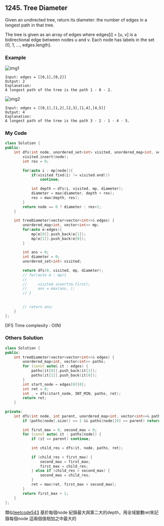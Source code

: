 ## 1245. Tree Diameter

Given an undirected tree, return its diameter: the number of edges in a longest path in that tree.

The tree is given as an array of edges where edges[i] = [u, v] is a bidirectional edge between nodes u and v.  Each node has labels in the set {0, 1, ..., edges.length}.


### Example
![img1](https://assets.leetcode.com/uploads/2019/06/14/1397_example_1.PNG "img1")
```
Input: edges = [[0,1],[0,2]]
Output: 2
Explanation: 
A longest path of the tree is the path 1 - 0 - 2.
```

![img2](https://assets.leetcode.com/uploads/2019/06/14/1397_example_2.PNG "img2")
```
Input: edges = [[0,1],[1,2],[2,3],[1,4],[4,5]]
Output: 4
Explanation: 
A longest path of the tree is the path 3 - 2 - 1 - 4 - 5.
```
### My Code
```c++
class Solution {
public:
    int dfs(int node, unordered_set<int> visited, unordered_map<int, vector<int>>& mp, int& diameter){
        visited.insert(node);
        int res = 0;
        
        for(auto i : mp[node]){
            if(visited.find(i) != visited.end())
                continue;
            
            int depth = dfs(i, visited, mp, diameter);
            diameter = max(diameter, depth + res);
            res = max(depth, res);
        }
        return node == 0 ? diameter : res+1;
    }
    
    int treeDiameter(vector<vector<int>>& edges) {
        unordered_map<int, vector<int>> mp;
        for(auto e:edges){
            mp[e[0]].push_back(e[1]);
            mp[e[1]].push_back(e[0]);
        }
        
        int ans = 0;
        int diameter = 0;
        unordered_set<int> visited;
        
        return dfs(0, visited, mp, diameter);
        // for(auto m : mp){
        //     
        //     visited.insert(m.first);
        //     ans = max(ans, );
        // }
        
        
        // return ans;
    }
};
```
DFS
Time complexity : O(N)

### Others Solution
```c++
class Solution {
public:
    int treeDiameter(vector<vector<int>>& edges) {
        unordered_map<int, vector<int>> paths;
        for (const auto& it : edges) {
            paths[it[0]].push_back(it[1]);
            paths[it[1]].push_back(it[0]);
        }
        int start_node = edges[0][0];
        int ret = 0;
        int _ = dfs(start_node, INT_MIN, paths, ret);
        return ret;
    }
    
private:
    int dfs(int node, int parent, unordered_map<int, vector<int>>& paths, int& ret) {
        if (paths[node].size() == 1 && paths[node][0] == parent) return 1;
        
        int first_max = 0, second_max = 0;
        for (const auto& it : paths[node]) {
            if (it == parent) continue;
            
            int child_res = dfs(it, node, paths, ret);
            
            if (child_res > first_max) {
                second_max = first_max;
                first_max = child_res;
            } else if (child_res > second_max) {
                second_max = child_res;
            }
            ret = max(ret, first_max + second_max);
        }
        return first_max + 1;
    }
};
```
類似[leetcode543](https://leetcode.com/problems/diameter-of-binary-tree/)
基於每個node 紀錄最大與第二大的depth，用全域變數ret來記錄每個node 這兩個值相加之中最大的



